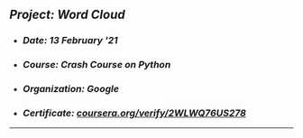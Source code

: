 ## _Project: Word Cloud_
- ### _Date: 13 February '21_
- ### _Course: Crash Course on Python_
- ### _Organization: Google_
- ### _Certificate: [coursera.org/verify/2WLWQ76US278](https://coursera.org/verify/2WLWQ76US278)_
---
